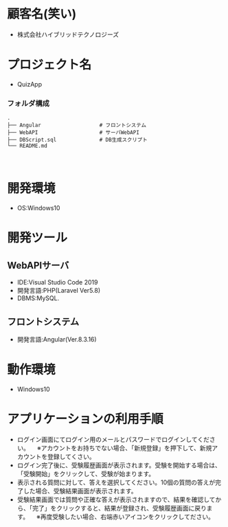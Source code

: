 # 顧客名(笑い)
- 株式会社ハイブリッドテクノロジーズ​
​
# プロジェクト名​
- QuizApp
​
### フォルダ構成

    .
    ├── Angular                   # フロントシステム
    ├── WebAPI                    # サーバWebAPI
    ├── DBScript.sql              # DB生成スクリプト
    └── README.md
​
# 開発環境​
- OS:Windows10​
​
# 開発ツール​
## WebAPIサーバ
- IDE:Visual Studio Code 2019​
- 開発言語:PHP​(Laravel Ver5.8)
- DBMS:MySQL.​

## フロントシステム
- 開発言語:Angular(Ver.8.3.16)
​
# 動作環境​
- Windows10

# アプリケーションの利用手順
- ログイン画面にてログイン用のメールとパスワードでログインしてください。
　※アカウントをお持ちでない場合、「新規登録」を押下して、新規アカウントを登録してくさい。
- ログイン完了後に、受験履歴画面が表示されます。受験を開始する場合は、「受験開始」をクリックして、受験が始まります。
- 表示される質問に対して、答えを選択してください。10個の質問の答えが完了した場合、受験結果画面が表示されます。
- 受験結果画面では質問や正確な答えが表示されますので、結果を確認してから、「完了」をクリックすると、結果が登録され、受験履歴画面に戻ります。
　※再度受験したい場合、右端赤いアイコンをクリックしてださい。

